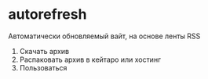 # autorefresh
Автоматически обновляемый вайт, на основе ленты RSS

1. Скачать архив
2. Распаковать архив в кейтаро или хостинг
3. Пользоваться
